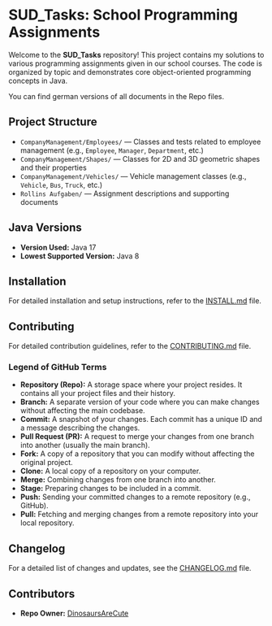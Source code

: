 # SUD_Tasks: School Programming Assignments

Welcome to the **SUD_Tasks** repository! This project contains my solutions to various programming assignments given in our school courses. The code is organized by topic and demonstrates core object-oriented programming concepts in Java.

You can find german versions of all documents in the Repo files. 

## Project Structure

- `CompanyManagement/Employees/` — Classes and tests related to employee management (e.g., `Employee`, `Manager`, `Department`, etc.)
- `CompanyManagement/Shapes/` — Classes for 2D and 3D geometric shapes and their properties
- `CompanyManagement/Vehicles/` — Vehicle management classes (e.g., `Vehicle`, `Bus`, `Truck`, etc.)
- `Rollins Aufgaben/` — Assignment descriptions and supporting documents

## Java Versions
- **Version Used:** Java 17
- **Lowest Supported Version:** Java 8

## Installation
For detailed installation and setup instructions, refer to the [INSTALL.md](INSTALL.md) file.

## Contributing
For detailed contribution guidelines, refer to the [CONTRIBUTING.md](CONTRIBUTING.md) file.

### Legend of GitHub Terms

- **Repository (Repo):** A storage space where your project resides. It contains all your project files and their history.
- **Branch:** A separate version of your code where you can make changes without affecting the main codebase.
- **Commit:** A snapshot of your changes. Each commit has a unique ID and a message describing the changes.
- **Pull Request (PR):** A request to merge your changes from one branch into another (usually the main branch).
- **Fork:** A copy of a repository that you can modify without affecting the original project.
- **Clone:** A local copy of a repository on your computer.
- **Merge:** Combining changes from one branch into another.
- **Stage:** Preparing changes to be included in a commit.
- **Push:** Sending your committed changes to a remote repository (e.g., GitHub).
- **Pull:** Fetching and merging changes from a remote repository into your local repository.

## Changelog
For a detailed list of changes and updates, see the [CHANGELOG.md](CHANGELOG.md) file.

## Contributors
- **Repo Owner:** [DinosaursAreCute](https://github.com/DinosaursAreCute)


